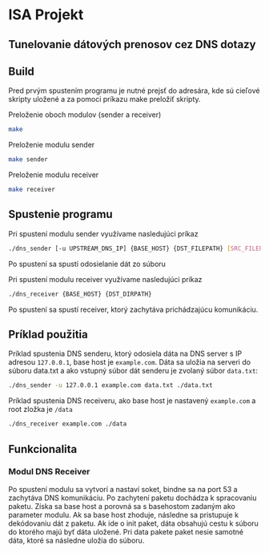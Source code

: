 # ISA Projekt
## Tunelovanie dátových prenosov cez DNS dotazy

## Build
Pred prvým spustením programu je nutné prejsť do adresára, kde sú cieľové skripty uložené a 
za pomoci príkazu make preložiť skripty.

Preloženie oboch modulov (sender a receiver)
```bash
make 
```
Preloženie modulu sender
```bash
make sender
```
Preloženie modulu receiver
```bash
make receiver
```

## Spustenie programu

Pri spustení modulu sender využívame nasledujúci príkaz

```bash
./dns_sender [-u UPSTREAM_DNS_IP] {BASE_HOST} {DST_FILEPATH} [SRC_FILEPATH]
```
Po spustení sa spustí odosielanie dát zo súboru

Pri spustení modulu receiver využívame nasledujúci príkaz

```bash
./dns_receiver {BASE_HOST} {DST_DIRPATH}
```
Po spustení sa spustí receiver, ktorý zachytáva prichádzajúcu komunikáciu.

## Príklad použitia
Príklad spustenia DNS senderu, ktorý odosiela dáta na DNS server s IP adresou ```127.0.0.1```, base host je ```example.com```.
Dáta sa uložia na serveri do súboru data.txt a ako vstupný súbor dát senderu je zvolaný súbor ```data.txt```:

```bash
./dns_sender -u 127.0.0.1 example.com data.txt ./data.txt
```

Príklad spustenia DNS receiveru, ako base host je nastavený ```example.com``` a root zložka je ```/data```
```bash
./dns_receiver example.com ./data 
```

## Funkcionalita

### Modul DNS Receiver
Po spustení modulu sa vytvorí a nastaví soket, bindne sa na port 53 a zachytáva DNS komunikáciu. 
Po zachytení paketu dochádza k spracovaniu paketu. Získa sa base host a porovná sa s basehostom zadaným ako parameter modulu. Ak sa base host zhoduje, následne sa pristupuje k dekódovaniu dát z paketu. Ak ide o init paket, dáta obsahujú cestu k súboru do ktorého majú byť dáta uložené. Pri data pakete paket nesie samotné dáta, ktoré sa následne uložia do súboru.

